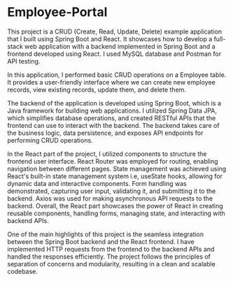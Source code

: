 # Employee-Portal

This project is a CRUD (Create, Read, Update, Delete) example application that I built using Spring Boot and React. It showcases how to develop a full-stack web application with a backend implemented in Spring Boot and a frontend developed using React. I used MySQL database and Postman for API testing. 

In this application, I performed basic CRUD operations on a Employee table. It provides a user-friendly interface where we can create new employee records, view existing records, update them, and delete them.

The backend of the application is developed using Spring Boot, which is a Java framework for building web applications. I utilized Spring Data JPA, which simplifies database operations, and created RESTful APIs that the frontend can use to interact with the backend. The backend takes care of the business logic, data persistence, and exposes API endpoints for performing CRUD operations.

In the React part of the project, I utilized components to structure the frontend user interface. React Router was employed for routing, enabling navigation between different pages. State management was achieved using React's built-in state management system i.e, useState hooks, allowing for dynamic data and interactive components. Form handling was demonstrated, capturing user input, validating it, and submitting it to the backend. Axios was used for making asynchronous API requests to the backend. Overall, the React part showcases the power of React in creating reusable components, handling forms, managing state, and interacting with backend APIs.

One of the main highlights of this project is the seamless integration between the Spring Boot backend and the React frontend. I have implemented HTTP requests from the frontend to the backend APIs and handled the responses efficiently. The project follows the principles of separation of concerns and modularity, resulting in a clean and scalable codebase.

